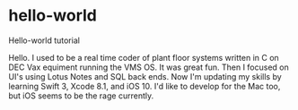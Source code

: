 # hello-world
Hello-world tutorial

Hello.  I used to be a real time coder of plant floor systems written in C on DEC Vax equiment running the VMS OS.  It was great fun. Then I focused on UI's using Lotus Notes and SQL back ends.  Now I'm updating my skills by learning Swift 3, Xcode 8.1, and iOS 10.  I'd like to develop for the Mac too, but iOS seems to be the rage currently.
